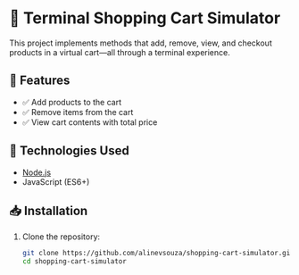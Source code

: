 # 🛒 Terminal Shopping Cart Simulator

This project implements methods that add, remove, view, and checkout products in a virtual cart—all through a terminal experience.

## 🚀 Features

- ✅ Add products to the cart
- ✅ Remove items from the cart
- ✅ View cart contents with total price

## 🧰 Technologies Used

- [Node.js](https://nodejs.org/)
- JavaScript (ES6+)

## 📥 Installation

1. Clone the repository:
   ```bash
   git clone https://github.com/alinevsouza/shopping-cart-simulator.git
   cd shopping-cart-simulator
